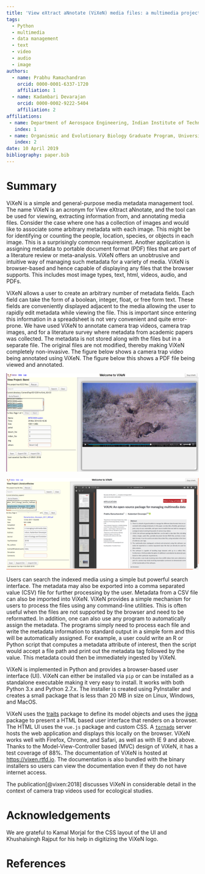 ```yaml
---
title: 'View eXtract aNnotate (ViXeN) media files: a multimedia project manager'
tags:
  - Python
  - multimedia
  - data management
  - text
  - video
  - audio
  - image
authors:
  - name: Prabhu Ramachandran
    orcid: 0000-0001-6337-1720
    affiliation: 1
  - name: Kadambari Devarajan
    orcid: 0000-0002-9222-5404
    affiliation: 2
affiliations:
 - name: Department of Aerospace Engineering, Indian Institute of Technology Bombay
   index: 1
 - name: Organismic and Evolutionary Biology Graduate Program, University of Massachusetts at Amherst
   index: 2
date: 10 April 2019
bibliography: paper.bib
---
```


# Summary

ViXeN is a simple and general-purpose media metadata management tool. The name
ViXeN is an acronym for View eXtract aNnotate, and the tool can be used for
viewing, extracting information from, and annotating media files. Consider the
case where one has a collection of images and would like to associate some
arbitrary metadata with each image. This might be for identifying or counting
the people, location, species, or objects in each image. This is a
surprisingly common requirement. Another application is assigning metadata to
portable document format (PDF) files that are part of a literature review or
meta-analysis. ViXeN offers an unobtrusive and intuitive way of managing such
metadata for a variety of media. ViXeN is browser-based and hence capable of
displaying any files that the browser supports. This includes most image
types, text, html, videos, audio, and PDFs.

ViXeN allows a user to create an arbitrary number of metadata fields. Each
field can take the form of a boolean, integer, float, or free form text. These
fields are conveniently displayed adjacent to the media allowing the user to
rapidly edit metadata while viewing the file. This is important since entering
this information in a spreadsheet is not very convenient and quite
error-prone. We have used ViXeN to annotate camera trap videos, camera trap
images, and for a literature survey where metadata from academic papers was
collected. The metadata is not stored along with the files but in a separate
file. The original files are not modified, thereby making ViXeN completely
non-invasive. The figure below shows a camera trap video being annotated using
ViXeN. The figure below this shows a PDF file being viewed and annotated.

![Example of a camera trap video being annotated in ViXeN.](view_media.png)


![Example of a PDF document being viewed.](lit_review.png)


Users can search the indexed media using a simple but powerful search
interface. The metadata may also be exported into a comma separated value
(CSV) file for further processing by the user. Metadata from a CSV file can
also be imported into ViXeN. ViXeN provides a simple mechanism for users to
process the files using any command-line utilities. This is often useful when
the files are not supported by the browser and need to be reformatted. In
addition, one can also use any program to automatically assign the metadata.
The programs simply need to process each file and write the metadata
information to standard output in a simple form and this will be automatically
assigned. For example, a user could write an R or Python script that computes
a metadata attribute of interest, then the script would accept a file path and
print out the metadata tag followed by the value. This metadata could then be
immediately ingested by ViXeN.

ViXeN is implemented in Python and provides a browser-based user interface
(UI). ViXeN can either be installed via ``pip`` or can be installed as a
standalone executable making it very easy to install. It works with both
Python 3.x and Python 2.7.x. The installer is created using PyInstaller and
creates a small package that is less than 20 MB in size on Linux, Windows, and
MacOS.

ViXeN uses the [traits](https://github.com/enthought/traits) package to define
its model objects and uses the [jigna](https://github.com/enthought/jigna)
package to present a HTML based user interface that renders on a browser. The
HTML UI uses the ``vue.js`` package and custom CSS. A
[``tornado``](https://www.tornadoweb.org) server hosts the web application and
displays this locally on the browser. ViXeN works well with Firefox, Chrome,
and Safari, as well as with IE 9 and above. Thanks to the
Model-View-Controller based (MVC) design of ViXeN, it has a test coverage of
88%. The documentation of ViXeN is hosted at https://vixen.rtfd.io. The
documentation is also bundled with the binary installers so users can view the
documentation even if they do not have internet access.

The publication[@vixen:2018] discusses ViXeN in considerable detail in the
context of camera trap videos used for ecological studies.

# Acknowledgements

We are grateful to Kamal Morjal for the CSS layout of the UI and Khushalsingh
Rajput for his help in digitizing the ViXeN logo.

# References
